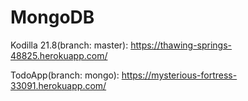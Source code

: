 # MongoDB

Kodilla 21.8(branch: master): https://thawing-springs-48825.herokuapp.com/

TodoApp(branch: mongo): https://mysterious-fortress-33091.herokuapp.com/